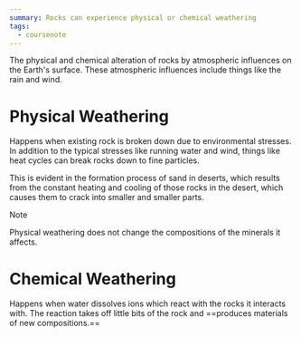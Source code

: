 ```yaml
---
summary: Rocks can experience physical or chemical weathering
tags:
  - coursenote
---
```

The physical and chemical alteration of rocks by atmospheric influences on the Earth's surface. These atmospheric influences include things like the rain and wind.

# Physical Weathering
Happens when existing rock is broken down due to environmental stresses. In addition to the typical stresses like running water and wind, things like heat cycles can break rocks down to fine particles.

This is evident in the formation process of sand in deserts, which results from the constant heating and cooling of those rocks in the desert, which causes them to crack into smaller and smaller parts.

>[!note] 
> Physical weathering does not change the compositions of the minerals it affects.
# Chemical Weathering
Happens when water dissolves ions which react with the rocks it interacts with. The reaction takes off little bits of the rock and ==produces materials of new compositions.==

